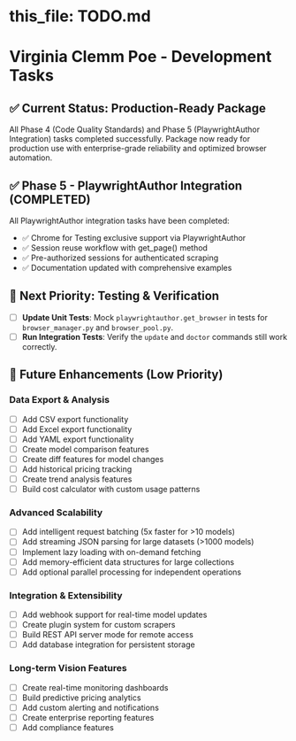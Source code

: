 # this_file: TODO.md

# Virginia Clemm Poe - Development Tasks

## ✅ Current Status: Production-Ready Package

All Phase 4 (Code Quality Standards) and Phase 5 (PlaywrightAuthor Integration) tasks completed successfully. Package now ready for production use with enterprise-grade reliability and optimized browser automation.

## ✅ Phase 5 - PlaywrightAuthor Integration (COMPLETED)

All PlaywrightAuthor integration tasks have been completed:
- ✅ Chrome for Testing exclusive support via PlaywrightAuthor
- ✅ Session reuse workflow with get_page() method
- ✅ Pre-authorized sessions for authenticated scraping
- ✅ Documentation updated with comprehensive examples

## 🔄 Next Priority: Testing & Verification

- [ ] **Update Unit Tests**: Mock `playwrightauthor.get_browser` in tests for `browser_manager.py` and `browser_pool.py`.
- [ ] **Run Integration Tests**: Verify the `update` and `doctor` commands still work correctly.

## 🔮 Future Enhancements (Low Priority)

### Data Export & Analysis
- [ ] Add CSV export functionality
- [ ] Add Excel export functionality
- [ ] Add YAML export functionality
- [ ] Create model comparison features
- [ ] Create diff features for model changes
- [ ] Add historical pricing tracking
- [ ] Create trend analysis features
- [ ] Build cost calculator with custom usage patterns

### Advanced Scalability
- [ ] Add intelligent request batching (5x faster for >10 models)
- [ ] Add streaming JSON parsing for large datasets (>1000 models)
- [ ] Implement lazy loading with on-demand fetching
- [ ] Add memory-efficient data structures for large collections
- [ ] Add optional parallel processing for independent operations

### Integration & Extensibility
- [ ] Add webhook support for real-time model updates
- [ ] Create plugin system for custom scrapers
- [ ] Build REST API server mode for remote access
- [ ] Add database integration for persistent storage

### Long-term Vision Features
- [ ] Create real-time monitoring dashboards
- [ ] Build predictive pricing analytics
- [ ] Add custom alerting and notifications
- [ ] Create enterprise reporting features
- [ ] Add compliance features
